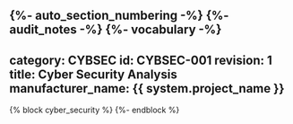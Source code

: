 {%- auto_section_numbering -%}
{%- audit_notes -%}
{%- vocabulary -%}
---
category: CYBSEC
id: CYBSEC-001
revision: 1
title: Cyber Security Analysis
manufacturer_name: {{ system.project_name }}
---

{% block cyber_security %}
{%- endblock %}
